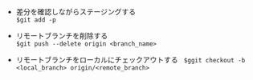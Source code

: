 
- 差分を確認しながらステージングする  
`$git add -p`  

- リモートブランチを削除する  
`$git push --delete origin <branch_name>`  


- リモートブランチをローカルにチェックアウトする  
`$ggit checkout -b <local_branch> origin/<remote_branch>`  
